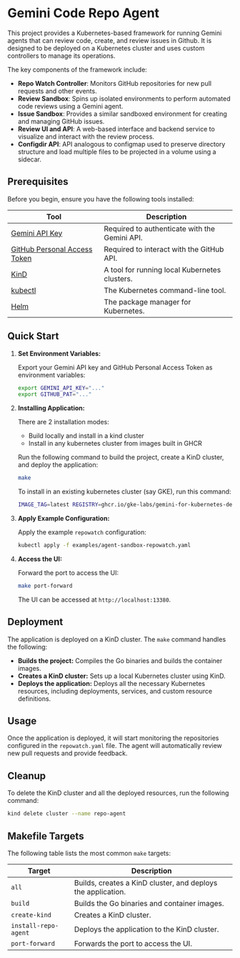 # Gemini Code Repo Agent

This project provides a Kubernetes-based framework for running Gemini agents that can review code, create, and review issues in Github. It is designed to be deployed on a Kubernetes cluster and uses custom controllers to manage its operations.

The key components of the framework include:
*   **Repo Watch Controller**: Monitors GitHub repositories for new pull requests and other events.
*   **Review Sandbox**: Spins up isolated environments to perform automated code reviews using a Gemini agent.
*   **Issue Sandbox**: Provides a similar sandboxed environment for creating and managing GitHub issues.
*   **Review UI and API**: A web-based interface and backend service to visualize and interact with the review process.
*   **Configdir API**: API analogous to configmap used to preserve directory structure and load multiple files to be projected in a volume using a sidecar.

## Prerequisites

Before you begin, ensure you have the following tools installed:

| Tool                                                              | Description                                       |
| ----------------------------------------------------------------- | ------------------------------------------------- |
| [Gemini API Key](https://aistudio.google.com)                     | Required to authenticate with the Gemini API.     |
| [GitHub Personal Access Token](https://github.com/settings/tokens) | Required to interact with the GitHub API.         |
| [KinD](https://kind.sigs.k8s.io/)                                 | A tool for running local Kubernetes clusters.     |
| [kubectl](https://kubernetes.io/docs/tasks/tools/)                | The Kubernetes command-line tool.                 |
| [Helm](https://helm.sh/docs/intro/install/)                       | The package manager for Kubernetes.               |

## Quick Start

1.  **Set Environment Variables:**

    Export your Gemini API key and GitHub Personal Access Token as environment variables:

    ```bash
    export GEMINI_API_KEY="..."
    export GITHUB_PAT="..."
    ```

2.  **Installing Application:**

    There are 2 installation modes:
    * Build locally and install in a kind cluster
    * Install in any kubernetes cluster from images built in GHCR

    Run the following command to build the project, create a KinD cluster, and deploy the application:

    ```bash
    make
    ```

    To install in an existing kubernetes cluster (say GKE), run this command:

    ```bash
    IMAGE_TAG=latest REGISTRY=ghcr.io/gke-labs/gemini-for-kubernetes-development/ make install
    ```

3.  **Apply Example Configuration:**

    Apply the example `repowatch` configuration:

    ```bash
    kubectl apply -f examples/agent-sandbox-repowatch.yaml
    ```

4.  **Access the UI:**

    Forward the port to access the UI:

    ```bash
    make port-forward
    ```

    The UI can be accessed at `http://localhost:13380`.

## Deployment

The application is deployed on a KinD cluster. The `make` command handles the following:

*   **Builds the project:** Compiles the Go binaries and builds the container images.
*   **Creates a KinD cluster:** Sets up a local Kubernetes cluster using KinD.
*   **Deploys the application:** Deploys all the necessary Kubernetes resources, including deployments, services, and custom resource definitions.

## Usage

Once the application is deployed, it will start monitoring the repositories configured in the `repowatch.yaml` file. The agent will automatically review new pull requests and provide feedback.

## Cleanup

To delete the KinD cluster and all the deployed resources, run the following command:

```bash
kind delete cluster --name repo-agent
```

## Makefile Targets

The following table lists the most common `make` targets:

| Target          | Description                                                              |
| --------------- | ------------------------------------------------------------------------ |
| `all`           | Builds, creates a KinD cluster, and deploys the application.             |
| `build`         | Builds the Go binaries and container images.                             |
| `create-kind`   | Creates a KinD cluster.                                                  |
| `install-repo-agent` | Deploys the application to the KinD cluster.                      |
| `port-forward`  | Forwards the port to access the UI.                                      |
